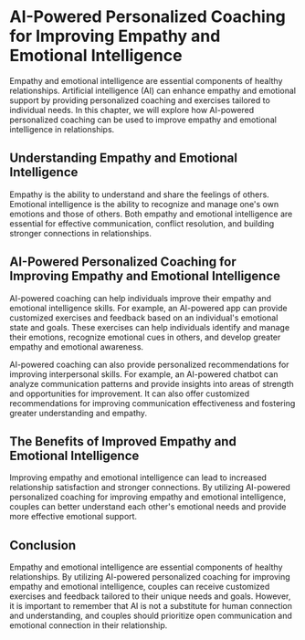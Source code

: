 AI-Powered Personalized Coaching for Improving Empathy and Emotional Intelligence
=============================================================================================================================================

Empathy and emotional intelligence are essential components of healthy relationships. Artificial intelligence (AI) can enhance empathy and emotional support by providing personalized coaching and exercises tailored to individual needs. In this chapter, we will explore how AI-powered personalized coaching can be used to improve empathy and emotional intelligence in relationships.

Understanding Empathy and Emotional Intelligence
------------------------------------------------

Empathy is the ability to understand and share the feelings of others. Emotional intelligence is the ability to recognize and manage one's own emotions and those of others. Both empathy and emotional intelligence are essential for effective communication, conflict resolution, and building stronger connections in relationships.

AI-Powered Personalized Coaching for Improving Empathy and Emotional Intelligence
---------------------------------------------------------------------------------

AI-powered coaching can help individuals improve their empathy and emotional intelligence skills. For example, an AI-powered app can provide customized exercises and feedback based on an individual's emotional state and goals. These exercises can help individuals identify and manage their emotions, recognize emotional cues in others, and develop greater empathy and emotional awareness.

AI-powered coaching can also provide personalized recommendations for improving interpersonal skills. For example, an AI-powered chatbot can analyze communication patterns and provide insights into areas of strength and opportunities for improvement. It can also offer customized recommendations for improving communication effectiveness and fostering greater understanding and empathy.

The Benefits of Improved Empathy and Emotional Intelligence
-----------------------------------------------------------

Improving empathy and emotional intelligence can lead to increased relationship satisfaction and stronger connections. By utilizing AI-powered personalized coaching for improving empathy and emotional intelligence, couples can better understand each other's emotional needs and provide more effective emotional support.

Conclusion
----------

Empathy and emotional intelligence are essential components of healthy relationships. By utilizing AI-powered personalized coaching for improving empathy and emotional intelligence, couples can receive customized exercises and feedback tailored to their unique needs and goals. However, it is important to remember that AI is not a substitute for human connection and understanding, and couples should prioritize open communication and emotional connection in their relationship.
